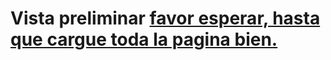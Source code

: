 <h1>Vista preliminar <a href="https://htmlpreview.github.io/?https://github.com/FranciscoJavierN/ecommerce/blob/main/proyecto_desafio_fco_neira/index.html">favor esperar, hasta que cargue toda la pagina bien.</a></h1> 
